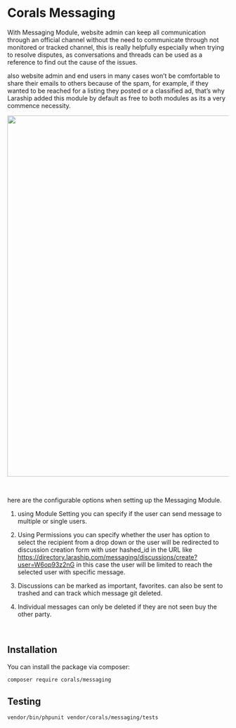 # Corals Messaging

With Messaging Module, website admin can keep all communication through an official channel without the need to communicate through not monitored or tracked channel, this is really helpfully especially when trying to resolve disputes, as conversations and threads can be used as a reference to find out the cause of the issues.

 

also website admin and end users in many cases won’t be comfortable to share their emails to others because of the spam, for example, if they wanted to be reached for a listing they posted or a classified ad, that’s why Laraship added this module by default as free to both modules as its a very commence necessity.

<p><img src="https://www.laraship.com/wp-content/uploads/2018/10/laraship_messaging_module.png" alt="" width="1615" height="823"></p>
<p>&nbsp;</p>

here are the configurable options when setting up the Messaging Module.

1. using Module Setting you can specify if the user can send message to multiple or single users.

2. Using Permissions you can specify whether the user has option to select the recipient from a drop down or the user will be redirected to discussion creation form with user hashed_id in the URL  like https://directory.laraship.com/messaging/discussions/create?user=W6op93z2nG in this case the user will be limited to reach the selected user with specific message.

3. Discussions can be marked as important, favorites. can also be sent to trashed and can track which message git deleted.

4. Individual messages can only be deleted if they are not seen buy the other party.

<p>&nbsp;</p>


## Installation

You can install the package via composer:

```bash
composer require corals/messaging
```

## Testing

```bash
vendor/bin/phpunit vendor/corals/messaging/tests 
```
